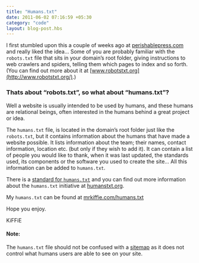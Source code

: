 ```yaml
---
title: "Humans.txt"
date: 2011-06-02 07:16:59 +05:30
category: "code"
layout: blog-post.hbs
---
```

I first stumbled upon this a couple of weeks ago at [perishablepress.com](http://perishablepress.com/humans-txt/) and really liked the idea… Some of you are probably familiar with the `robots.txt` file that sits in your domain’s root folder, giving instructions to web crawlers and spiders, telling them which pages to index and so forth.  (You can find out more about it at [www.robotstxt.org](http://www.robotstxt.org/).)


### Thats about “robots.txt”, so what about “humans.txt”?


Well a website is usually intended to be used by humans, and these humans are relational beings, often interested in the humans behind a great project or idea.


The `humans.txt` file, is located in the domain’s root folder just like the `robots.txt`, but it contains information about the humans that have made a website possible. It lists information about the team; their names, contact information, location etc. (but only if they wish to add it). It can contain a list of people you would like to thank, when it was last updated, the standards used, its components or the software you used to create the site… All this information can be added to `humans.txt`.


There is a [standard for `humans.txt`](http://humanstxt.org/Standard.html) and you can find out more information about the `humans.txt` initiative at [humanstxt.org](http://humanstxt.org).


My `humans.txt` can be found at [mrkiffie.com/humans.txt](/humans.txt)


Hope you enjoy.

KiFFiE


#### Note:

The `humans.txt` file should not be confused with a [sitemap](http://en.wikipedia.org/wiki/Site_map) as it does not control what humans users are able to see on your site.
